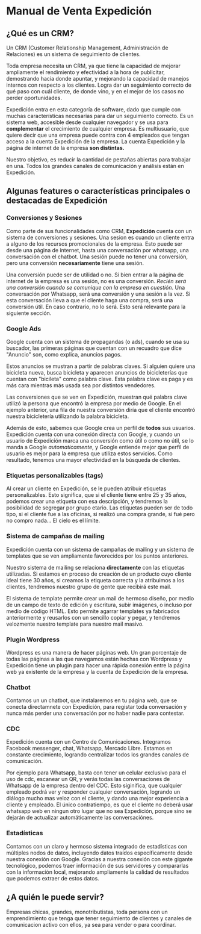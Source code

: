 # Manual de Venta Expedición

## ¿Qué es un CRM?

Un CRM (Customer Relationship Management, Administración de Relaciones) es un sistema de seguimiento de clientes. 

Toda empresa necesita un CRM, ya que tiene la capacidad de mejorar ampliamente el rendimiento y efectividad a la hora de publicitar, demostrando hacia donde apuntar, y mejorando la capacidad de manejos internos con respecto a los clientes. Logra dar un seguimiento correcto de qué paso con cuál cliente, de donde vino, y en el mejor de los casos no perder oportunidades. 

Expedición entra en esta categoría de software, dado que cumple con muchas características necesarias para dar un seguimiento correcto. Es un sistema web, accesible desde cualquier navegador y se usa para **complementar** el crecimiento de cualquier empresa. Es multiusuario, que quiere decir que una empresa puede contra con 4 empleados que tengan acceso a la cuenta Expedición de la empresa. La cuenta Expedición y la página de internet de la empresa **son distintas.**

Nuestro objetivo, es reducir la cantidad de pestañas abiertas para trabajar en una. Todos los grandes canales de comunicación y análisis están en Expedición.

## Algunas features o características principales o destacadas de Expedición
### Conversiones y Sesiones

Como parte de sus funcionalidades como CRM, **Expedición** cuenta con un sistema de conversiones y sesiones. Una sesion es cuando un cliente entra a alguno de los recursos promocionales de la empresa. Esto puede ser desde una página de internet, hasta una conversación por whatsapp, una conversación con el chatbot. Una sesión puede no tener una conversión, pero una conversión **necesariamente** tiene una sesión.

Una conversión puede ser de utilidad o no. Si bien entrar a la página de internet de la empresa es una sesión, no es una conversión. *Recién será una conversión cuando se comunique con la empresa en cuestión*. Una conversación por Whatsapp, será una conversión y una sesión a la vez. Si esta conversación lleva a que el cliente haga una compra, será una conversión útil. En caso contrario, no lo será. Esto será relevante para la siguiente sección.

### Google Ads

Google cuenta con un sistema de propagandas (o ads), cuando se usa su buscador, las primeras páginas que cuentan con un recuadro que dice "Anuncio" son, como explica, anuncios pagos.

Estos anuncios se mustran a partir de palabras claves. Si alguien quiere una bicicleta nueva, busca bicicleta y aparecen anuncios de bicicleterías que cuentan con "bicileta" como palabra clave. Esta palabra clave es paga y es más cara mientras más usada sea por distintos vendedores.

Las conversiones que se ven en Expedición, muestran qué palabra clave utilizó la persona que encontró la empresa por medio de Google. En el ejemplo anterior, una  fila de nuestra conversión diría que el cliente encontró nuestra bicicletería utilizando la palabra bicicleta.

Además de esto, sabemos que Google crea un perfil de **todos** sus usuarios. Expedición cuenta con una conexión directa con Google, y cuando un usuario de Expedición marca una conversión como útil o como no útil, se lo manda a Google *automaticamente*, y Google entiende mejor que perfil de usuario es mejor para la empresa que utiliza estos servicios. Como resultado, tenemos una mayor efectividad en la búsqueda de clientes.

### Etiquetas personalizables (tags)
Al crear un cliente en Expedición, se le pueden atribuir etiquetas personalizables. Esto significa, que si el cliente tiene entre 25 y 35 años, podemos crear una etiqueta con esa descripción, y tendremos la posibilidad de segregar por grupo etario. Las etiquetas pueden ser de todo tipo, si el cliente fue a las oficinas, si realizó una compra grande, si fué pero no compro nada... El cielo es el límite.

### Sistema de campañas de mailing
Expedición cuenta con un sistema de campañas de mailing y un sistema de templates que se ven ampliamente favorecidos por los puntos anteriores.

Nuestro sistema de mailing se relaciona **directamente** con las etiquetas utilizadas. Si estamos en proceso de creación de un producto cuyo cliente ideal tiene 30 años, si creamos la etiqueta correcta y la atribuimos a los clientes, tendremos nuestro grupo de gente que recibirá este mail.

El sistema de template permite crear un mail de hermoso diseño, por medio de un campo de texto de edición y escritura, subir imágenes, o incluso por medio de código HTML. Esto permite agarrar templates ya fabricados anteriormente y reusarlos con un sencillo copiar y pegar, y tendremos velozmente nuestro template para nuestro mail masivo.

### Plugin Wordpress
Wordpress es una manera de hacer páginas web. Un gran porcentaje de todas las páginas a las que navegamos están hechas con Wordpress y Expedición tiene un plugin para hacer una rápida conexión entre la página web ya existente de la empresa y la cuenta de Expedición de la empresa.

### Chatbot
Contamos un un chatbot, que instalaremos en tu página web, que se conecta directamnete con Expedición, para registar toda conversación y nunca más perder una conversación por no haber nadie para contestar.

### CDC
Expedición cuenta con un Centro de Comunicaciones. Integramos Facebook messenger, chat, Whatsapp, Mercado Libre. Estamos en constante crecimiento, logrando centralizar todos los grandes canales de comunicación.

Por ejemplo para Whatsapp, basta con tener un celular exclusivo para el uso de cdc, escanear un QR, y verás todas las conversaciones de Whatsapp de la empresa dentro del CDC. Esto siginifica, que cualquier empleado podrá ver y responder cualquier conversación, logrando un diálogo mucho mas veloz con el cliente, y dando una mejor experiencia a cliente y empleado. El único contratiempo, es que el cliente no deberá usar whatsapp web en ningun otro lugar que no sea Expedición, porque sino se dejarán de actualizar automáticamente las conversaciónes.

### Estadísticas
Contamos con un claro y hermoso sistema integrado de estadísticas con múltiples nodos de datos, incluyendo datos traídos específicamente desde nuestra conexión con Google. Gracias a nuestra conexión con este gigante tecnológico, podemos traer información de sus servidores y compararlas con la información local, mejorando ampliamente la calidad de resultados que podemos extraer de estos datos.

## ¿A quién le puede servir?
Empresas chicas, grandes, monotributistas, toda persona con un emprendimiento que tenga que tener seguimiento de clientes y canales de comunicacion activo con ellos, ya sea para vender o para coordinar.
